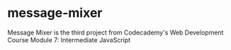 # message-mixer
Message Mixer is the third project from Codecademy's Web Development Course Module 7: Intermediate JavaScript
